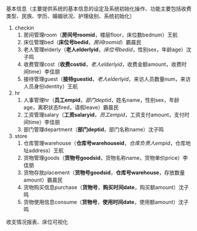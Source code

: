 基本信息（主要提供系统的基本信息的设定及系统初始化操作、功能主要包括收费类型、民族、学历、婚姻状况、护理级别、系统初始化）

1. checkin
   1. 房间管理room（**房间号roomid**，楼层floor，床位数bednum）王航
   2. 床位管理bed（**床位号bedid**，*房间roomid*）霸晨民
   3. 老人管理elderly（**老人elderlyid**，*床位号bedid*，性别sex，年龄age）沈子鸣
   4. 收费管理cost（**收费costid**，*老人elderlyid*，收费金额amount，收费时间time）李佳朋
   5. 接待管理guest（**接待guestid**，*老人elderlyid*，来访人员数量num，来访人员身份identity）王航
2. hr
   1. 人事管理hr（**员工empid**，*部门deptid*，姓名name，性别sex，年龄age，离职状态fired，请假leave）霸晨民
   2. 工资管理salary（**工资salaryid**，*员工empid*，工资支付amount，支付时间time）李佳朋
   3. 部门管理department（**部门deptid**，部门名称name）沈子鸣
3. store
   1. 仓库管理warehouse（**仓库号warehouseid**，*仓库负责人empid*，仓库地址address）王航
   2. 货物管理goods（**货物号goodsid**，货物名称name，货物单价price）李佳朋
   3. 货物存放placement（**货物号goodsid**，**仓库号warehouse**，存放数量amount）霸晨民
   4. 货物购买信息purchase（**货物号**，**购买时间date**，购买额amount）沈子鸣
   5. 货物使用信息consume（**货物号**，**使用时间date**，使用额amount）沈子鸣

收支情况报表、床位可视化

